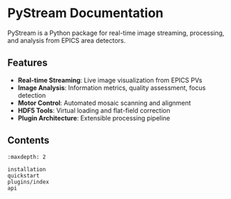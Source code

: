 # PyStream Documentation

PyStream is a Python package for real-time image streaming, processing, and analysis from EPICS area detectors.

## Features

- **Real-time Streaming**: Live image visualization from EPICS PVs
- **Image Analysis**: Information metrics, quality assessment, focus detection
- **Motor Control**: Automated mosaic scanning and alignment
- **HDF5 Tools**: Virtual loading and flat-field correction
- **Plugin Architecture**: Extensible processing pipeline

## Contents

```{toctree}
:maxdepth: 2

installation
quickstart
plugins/index
api
```
